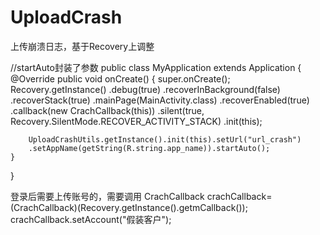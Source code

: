 # UploadCrash
上传崩溃日志，基于Recovery上调整


//startAuto封装了参数
public class MyApplication extends Application {
    @Override
    public void onCreate() {
        super.onCreate();
        Recovery.getInstance()
                .debug(true)
                .recoverInBackground(false)
                .recoverStack(true)
                .mainPage(MainActivity.class)
                .recoverEnabled(true)
                .callback(new CrachCallback(this))
                .silent(true, Recovery.SilentMode.RECOVER_ACTIVITY_STACK)
                .init(this);


        UploadCrashUtils.getInstance().init(this).setUrl("url_crash")
        .setAppName(getString(R.string.app_name)).startAuto();
    }
}

登录后需要上传账号的，需要调用
CrachCallback crachCallback=(CrachCallback)(Recovery.getInstance().getmCallback());
crachCallback.setAccount("假装客户");
